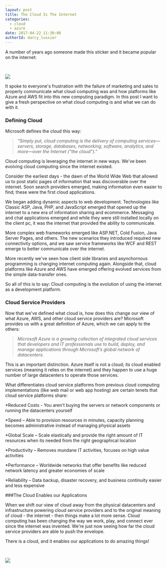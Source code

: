 ```yaml
---
layout: post
title: The Cloud Is The Internet
categories:
  - cloud
  - azure
date: 2017-04-22 11:30:00
authorId: darcy_lussier
---
```


A number of years ago someone made this sticker and it became popular on the internet:

&nbsp;

![][1]

It spoke to everyone's frustration with the failure of marketing and sales to properly communicate what 
cloud computing was and how platforms like Azure and AWS fit into this new computing paradigm. In this post I want to give a fresh perspective on what cloud computing is and what we can do with it.

### Defining Cloud

Microsoft defines the cloud this way:

>*"Simply put, cloud computing is the delivery of computing services—servers, storage, databases, networking, software, analytics, and more—over the Internet (“the cloud”)."*

Cloud computing is leveraging the internet in new ways. We've been evolving cloud computing since the internet existed.

Consider the earliest days - the dawn of the World Wide Web that allowed us to post static pages of information that was discoverable over the internet. Soon
search providers emerged, making information even easier to find; these were the first cloud applications.

We began adding dynamic aspects to web development. Technologies like Classic ASP, Java, PHP, and JavaScript emerged that opened up the internet to a new era of
information sharing and ecommerce. Messaging and chat applications emerged and while they were still installed locally on the client pc, it was the internet
that provided the ability to communicate.

More complex web frameworks emerged like ASP.NET, Cold Fusion, Java Server Pages, and others. The new scenarios they introduced required new connectivity options,
and we saw service frameworks like WCF and REST emerge to better communicate over the internet.

More recently we've seen how client side libraries and asynchornous programming is changing internet computing again. Alongside that, 
cloud platforms like Azure and AWS have emerged offering evolved services from the simple data-transfer ones.

So all of this is to say: Cloud computing is the evolution of using the internet as a development platform.

### Cloud Service Providers

Now that we've defined what cloud is, how does this change our view of what Azure, AWS, and other cloud service providers are? Microsoft provides us with
a great definition of Azure, which we can apply to the others:

>*Microsoft Azure is a growing collection of integrated cloud services that developers and IT professionals use to build, deploy, and manage applications through Microsoft’s global network of datacenters.*

This is an important distinction. Azure itself is not a cloud; its cloud enabled services (meaning it relies on the internet) and they happen to use a
huge number of large datacenters to operate those services.

What differentiates cloud service platforms from previous cloud computing implementations (like web mail or web app hosting) are certain tenets that cloud service platforms share:

*Reduced Costs - You aren't buying the servers or network components or running the datacenters yourself

*Speed – Able to provision resources in minutes, capacity planning becomes administrative instead of managing physical assets

*Global Scale – Scale elastically and provide the right amount of IT resources when its needed from the right geographical location

*Productivity – Removes mundane IT activities, focuses on high value activities

*Performance – Worldwide networks that offer benefits like reduced network latency and greater economies of scale

*Reliability – Data backup, disaster recovery, and business continuity easier and less expensive


###The Cloud Enables our Applications

When we shift our view of cloud away from the physical datacenters and infrastructure powering cloud service providers and to the original meaning of cloud - the internet - then things make a lot more sense.
Cloud computing has been changing the way we work, play, and connect ever since the internet was invented. We're just now seeing how far the cloud service providers are able to push the envelope.

There is a cloud, and it enables our applications to do amazing things!

&nbsp;

![][2]

[1]: https://darcyblogimages.blob.core.windows.net/wdimages/ThereIsNoCloud.png
[2]: https://darcyblogimages.blob.core.windows.net/wdimages/ThereIsACloud.png


